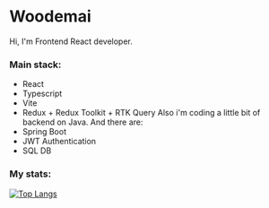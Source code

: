 # Woodemai
Hi, I'm Frontend React developer.
### Main stack:
* React
* Typescript
* Vite
* Redux + Redux Toolkit + RTK Query
Also i'm coding a little bit of backend on Java. And there are:
* Spring Boot
* JWT Authentication
* SQL DB
### My stats:
[![Top Langs](https://github-readme-stats.vercel.app/api/top-langs/?username=woodemai)]([https://github.com/anuraghazra/github-readme-stats](https://github-readme-stats.vercel.app/api/top-langs/?username=woodemai))
<!--
**woodemai/woodemai** is a ✨ _special_ ✨ repository because its `README.md` (this file) appears on your GitHub profile.

Here are some ideas to get you started:

- 🔭 I’m currently working on ...
- 🌱 I’m currently learning ...
- 👯 I’m looking to collaborate on ...
- 🤔 I’m looking for help with ...
- 💬 Ask me about ...
- 📫 How to reach me: ...
- 😄 Pronouns: ...
- ⚡ Fun fact: ...
-->
